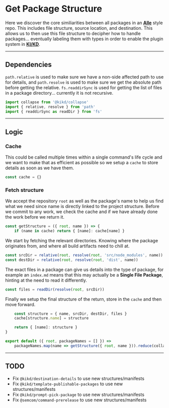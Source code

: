 # Get Package Structure

Here we discover the core similiarities between all packages in an
[**Alle**](https://github.com/boennemann/alle) style repo. This includes file
structure, source location, and destination. This allows us to then use this
file structure to decipher how to handle packages... eventually labeling them
with types in order to enable the plugin system in
[**KI/KD**](https://github.com/RayBenefield/dev-xp/tree/master/src/node_modules/kikd).

---

## Dependencies

`path.relative` is used to make sure we have a non-side affected path to use for
details, and `path.resolve` is used to make sure we get the absolute path before
getting the relative. `fs.readdirSync` is used for getting the list of files in
a package directory... currently it is not recursive.

```js
import collapse from '@kikd/collapse'
import { relative, resolve } from 'path'
import { readdirSync as readDir } from 'fs'
```

---

## Logic

### Cache

This could be called multiple times within a single command's life cycle and we
want to make that as efficient as possible so we setup a `cache` to store
details as soon as we have them.

```js
const cache = {}
```

### Fetch structure

We accept the repository `root` as well as the package's name to help us find
what we need since name is directly linked to the project structure. Before we
commit to any work, we check the cache and if we have already done the work
before we return it.

```js
const getStructure = ({ root, name }) => {
    if (name in cache) return { [name]: cache[name] }
```

We start by fetching the relevant directories. Knowing where the package
originates from, and where all build artifacts need to chill at.

```js
const srcDir = relative(root, resolve(root, 'src/node_modules', name))
const destDir = relative(root, resolve(root, 'dist', name))
```

The exact files in a package can give us details into the type of package, for
example an `index.md` means that this may actually be a **Single File Package**,
hinting at the need to read it differently.

```js
const files = readDir(resolve(root, srcDir))
```

Finally we setup the final structure of the return, store in the `cache` and
then move forward.

```js
    const structure = { name, srcDir, destDir, files }
    cache[structure.name] = structure

    return { [name]: structure }
}
```

```js
export default ({ root, packageNames = [] }) =>
    packageNames.map(name => getStructure({ root, name })).reduce(collapse, {})
```

---

## TODO

*   Fix `@kikd/destination-details` to use new structures/manifests
*   Fix `@kikd/template-publishable-packages` to use new structures/manifests
*   Fix `@kikd/prompt-pick-package` to use new structures/manifests
*   Fix `@semcom/command-prerelease` to use new structures/manifests

```

```
